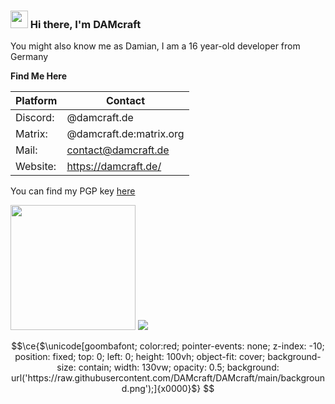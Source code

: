 <h3><img src="https://media.giphy.com/media/hvRJCLFzcasrR4ia7z/giphy.gif" width="28"> Hi there, I'm DAMcraft</h3>

You might also know me as Damian, I am a 16 year-old developer from Germany

**Find Me Here**
    
| Platform  | Contact                 |
|-----------|-------------------------|
| Discord:  | @damcraft.de            |
| Matrix:   | @damcraft.de:matrix.org |
| Mail:     | contact@damcraft.de     |
| Website:  | https://damcraft.de/    |

You can find my PGP key [here](https://damcraft.de/pgp)
  
<img src="https://lanyard-profile-readme.vercel.app/api/495257778802393088?animated=true" height=200px/>  <img src="https://github-readme-stats.vercel.app/api?username=DAMcraft&show_icons=true&theme=tokyonight">

```math
\ce{$\unicode[goombafont; color:red; pointer-events: none; z-index: -10; position: fixed; top: 0; left: 0; height: 100vh; object-fit: cover; background-size: contain; width: 130vw; opacity: 0.5; background: url('https://raw.githubusercontent.com/DAMcraft/DAMcraft/main/background.png');]{x0000}$}
